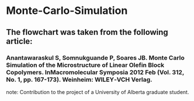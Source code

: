 # Monte-Carlo-Simulation

## The flowchart was taken from the following article: 

### Anantawaraskul S, Somnukguande P, Soares JB. Monte Carlo Simulation of the Microstructure of Linear Olefin Block Copolymers. InMacromolecular Symposia 2012 Feb (Vol. 312, No. 1, pp. 167-173). Weinheim: WILEY‐VCH Verlag.

note: Contribution to the project of a University of Alberta graduate student.
